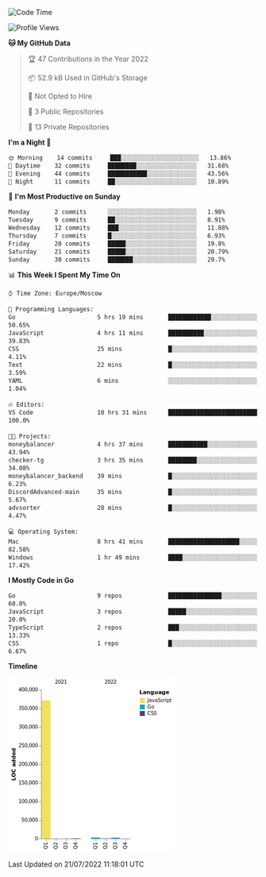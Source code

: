 <!--START_SECTION:waka-->
![Code Time](http://img.shields.io/badge/Code%20Time-391%20hrs%2048%20mins-blue)

![Profile Views](http://img.shields.io/badge/Profile%20Views-0-blue)

**🐱 My GitHub Data** 

> 🏆 47 Contributions in the Year 2022
 > 
> 📦 52.9 kB Used in GitHub's Storage 
 > 
> 🚫 Not Opted to Hire
 > 
> 📜 3 Public Repositories 
 > 
> 🔑 13 Private Repositories  
 > 
**I'm a Night 🦉** 

```text
🌞 Morning    14 commits     ███░░░░░░░░░░░░░░░░░░░░░░   13.86% 
🌆 Daytime    32 commits     ████████░░░░░░░░░░░░░░░░░   31.68% 
🌃 Evening    44 commits     ███████████░░░░░░░░░░░░░░   43.56% 
🌙 Night      11 commits     ██░░░░░░░░░░░░░░░░░░░░░░░   10.89%

```
📅 **I'm Most Productive on Sunday** 

```text
Monday       2 commits      ░░░░░░░░░░░░░░░░░░░░░░░░░   1.98% 
Tuesday      9 commits      ██░░░░░░░░░░░░░░░░░░░░░░░   8.91% 
Wednesday    12 commits     ███░░░░░░░░░░░░░░░░░░░░░░   11.88% 
Thursday     7 commits      █░░░░░░░░░░░░░░░░░░░░░░░░   6.93% 
Friday       20 commits     █████░░░░░░░░░░░░░░░░░░░░   19.8% 
Saturday     21 commits     █████░░░░░░░░░░░░░░░░░░░░   20.79% 
Sunday       30 commits     ███████░░░░░░░░░░░░░░░░░░   29.7%

```


📊 **This Week I Spent My Time On** 

```text
⌚︎ Time Zone: Europe/Moscow

💬 Programming Languages: 
Go                       5 hrs 19 mins       ████████████░░░░░░░░░░░░░   50.65% 
JavaScript               4 hrs 11 mins       ██████████░░░░░░░░░░░░░░░   39.83% 
CSS                      25 mins             █░░░░░░░░░░░░░░░░░░░░░░░░   4.11% 
Text                     22 mins             █░░░░░░░░░░░░░░░░░░░░░░░░   3.59% 
YAML                     6 mins              ░░░░░░░░░░░░░░░░░░░░░░░░░   1.04%

🔥 Editors: 
VS Code                  10 hrs 31 mins      █████████████████████████   100.0%

🐱‍💻 Projects: 
moneybalancer            4 hrs 37 mins       ███████████░░░░░░░░░░░░░░   43.94% 
checker-tg               3 hrs 35 mins       ████████░░░░░░░░░░░░░░░░░   34.08% 
moneybalancer_backend    39 mins             █░░░░░░░░░░░░░░░░░░░░░░░░   6.23% 
DiscordAdvanced-main     35 mins             █░░░░░░░░░░░░░░░░░░░░░░░░   5.67% 
advsorter                28 mins             █░░░░░░░░░░░░░░░░░░░░░░░░   4.47%

💻 Operating System: 
Mac                      8 hrs 41 mins       ████████████████████░░░░░   82.58% 
Windows                  1 hr 49 mins        ████░░░░░░░░░░░░░░░░░░░░░   17.42%

```

**I Mostly Code in Go** 

```text
Go                       9 repos             ███████████████░░░░░░░░░░   60.0% 
JavaScript               3 repos             █████░░░░░░░░░░░░░░░░░░░░   20.0% 
TypeScript               2 repos             ███░░░░░░░░░░░░░░░░░░░░░░   13.33% 
CSS                      1 repo              █░░░░░░░░░░░░░░░░░░░░░░░░   6.67%

```


**Timeline**

![Chart not found](https://raw.githubusercontent.com/jeezft/jeezft/main/charts/bar_graph.png) 


 Last Updated on 21/07/2022 11:18:01 UTC
<!--END_SECTION:waka-->
